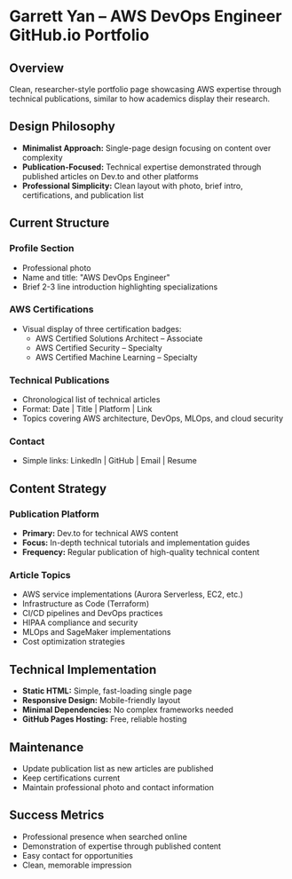 # Garrett Yan – AWS DevOps Engineer GitHub.io Portfolio

## **Overview**

Clean, researcher-style portfolio page showcasing AWS expertise through technical publications, similar to how academics display their research.

## **Design Philosophy**

- **Minimalist Approach:** Single-page design focusing on content over complexity
- **Publication-Focused:** Technical expertise demonstrated through published articles on Dev.to and other platforms
- **Professional Simplicity:** Clean layout with photo, brief intro, certifications, and publication list

## **Current Structure**

### **Profile Section**
- Professional photo
- Name and title: "AWS DevOps Engineer"
- Brief 2-3 line introduction highlighting specializations

### **AWS Certifications**
- Visual display of three certification badges:
  - AWS Certified Solutions Architect – Associate
  - AWS Certified Security – Specialty  
  - AWS Certified Machine Learning – Specialty

### **Technical Publications**
- Chronological list of technical articles
- Format: Date | Title | Platform | Link
- Topics covering AWS architecture, DevOps, MLOps, and cloud security

### **Contact**
- Simple links: LinkedIn | GitHub | Email | Resume

## **Content Strategy**

### **Publication Platform**
- **Primary:** Dev.to for technical AWS content
- **Focus:** In-depth technical tutorials and implementation guides
- **Frequency:** Regular publication of high-quality technical content

### **Article Topics**
- AWS service implementations (Aurora Serverless, EC2, etc.)
- Infrastructure as Code (Terraform)
- CI/CD pipelines and DevOps practices
- HIPAA compliance and security
- MLOps and SageMaker implementations
- Cost optimization strategies

## **Technical Implementation**

- **Static HTML:** Simple, fast-loading single page
- **Responsive Design:** Mobile-friendly layout
- **Minimal Dependencies:** No complex frameworks needed
- **GitHub Pages Hosting:** Free, reliable hosting

## **Maintenance**

- Update publication list as new articles are published
- Keep certifications current
- Maintain professional photo and contact information

## **Success Metrics**

- Professional presence when searched online
- Demonstration of expertise through published content
- Easy contact for opportunities
- Clean, memorable impression